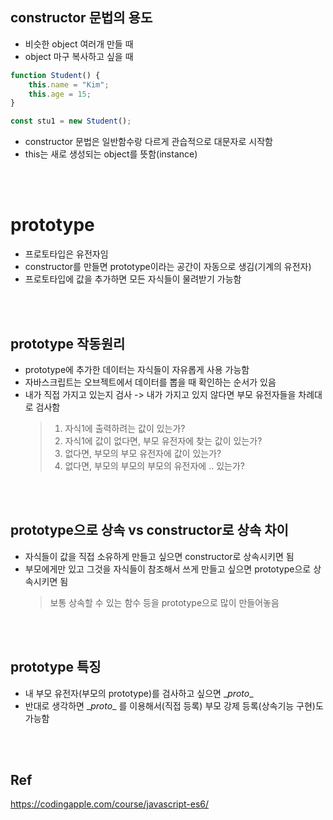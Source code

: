 ## constructor 문법의 용도
* 비슷한 object 여러개 만들 때
* object 마구 복사하고 싶을 때 

```javascript
function Student() {
	this.name = "Kim";
	this.age = 15;
}

const stu1 = new Student();

```

* constructor 문법은 일반함수랑 다르게 관습적으로 대문자로 시작함
* this는 새로 생성되는 object를 뜻함(instance)


<br>
<br>

# prototype

* 프로토타입은 유전자임
* constructor를 만들면 prototype이라는 공간이 자동으로 생김(기계의 유전자)
* 프로토타입에 값을 추가하면 모든 자식들이 물려받기 가능함

<br>
<br>

## prototype 작동원리
* prototype에 추가한 데이터는 자식들이 자유롭게 사용 가능함
* 자바스크립트는 오브젝트에서 데이터를 뽑을 때 확인하는 순서가 있음
* 내가 직접 가지고 있는지 검사 -> 내가 가지고 있지 않다면 부모 유전자들을 차례대로 검사함
	> 1. 자식1에 출력하려는 값이 있는가?
	> 2. 자식1에 값이 없다면, 부모 유전자에 찾는 값이 있는가?
	> 3. 없다면, 부모의 부모 유전자에 값이 있는가? 
	> 4. 없다면, 부모의 부모의 부모의 유전자에 .. 있는가?

<br>
<br>

## prototype으로 상속 vs constructor로 상속 차이
* 자식들이 값을 직접 소유하게 만들고 싶으면 constructor로 상속시키면 됨
* 부모에게만 있고 그것을 자식들이 참조해서 쓰게 만들고 싶으면 prototype으로 상속시키면 됨
	> 보통 상속할 수 있는 함수 등을 prototype으로 많이 만들어놓음 
	
<br>
<br>

## prototype 특징
* 내 부모 유전자(부모의 prototype)를 검사하고 싶으면 \__proto__
* 반대로 생각하면 \__proto__ 를 이용해서(직접 등록) 부모 강제 등록(상속기능 구현)도 가능함

<br>
<br>

## Ref
https://codingapple.com/course/javascript-es6/
